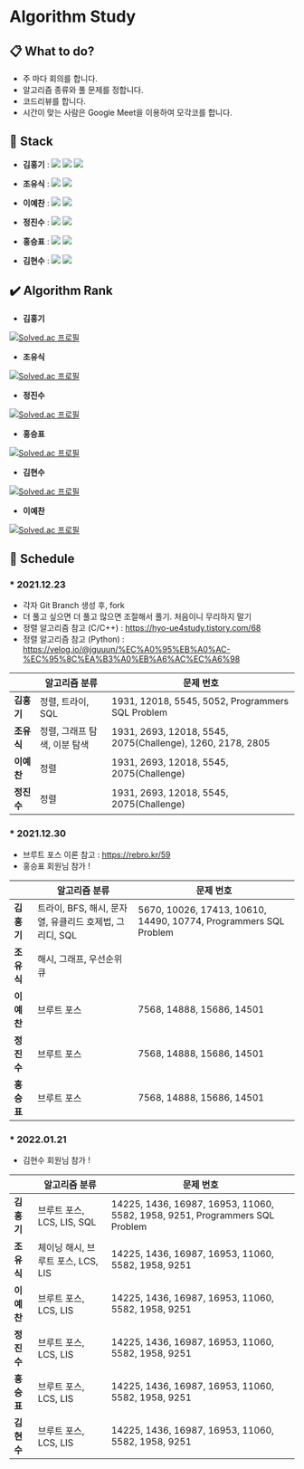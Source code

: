 # Algorithm Study

## 📋 What to do?

* 주 마다 회의를 합니다.
* 알고리즘 종류와 풀 문제를 정합니다.
* 코드리뷰를 합니다.
* 시간이 맞는 사람은 Google Meet을 이용하여 모각코를 합니다.

## 🔨 Stack

* **김홍기** : <img src="https://img.shields.io/badge/C/C++-00599C?style=flat-square&logo=C++&logoColor=white"/> <img src="https://img.shields.io/badge/Visual Studio-5C2D91?style=flat-square&logo=Visual Studio&logoColor=white"/> <img src="https://img.shields.io/badge/MySQL-4479A1?style=flat-square&logo=MySQL&logoColor=white"/>

* **조유식** : <img src="https://img.shields.io/badge/C/C++-00599C?style=flat-square&logo=C++&logoColor=white"/> <img src="https://img.shields.io/badge/Visual Studio-5C2D91?style=flat-square&logo=Visual Studio&logoColor=white"/>

* **이예찬** : <img src="https://img.shields.io/badge/C/C++-00599C?style=flat-square&logo=C++&logoColor=white"/> <img src="https://img.shields.io/badge/Visual Studio-5C2D91?style=flat-square&logo=Visual Studio&logoColor=white"/>

* **정진수** : <img src="https://img.shields.io/badge/Python-000000C?style=flat-square&logo=Python&logoColor=white"/> <img src="https://img.shields.io/badge/Visual Studio Code-007ACC?style=flat-square&logo=Visual Studio Code&logoColor=white"/>

* **홍승표** : <img src="https://img.shields.io/badge/JavaScript-F7DF1E?style=flat-square&logo=JavaScript&logoColor=white"/> <img src="https://img.shields.io/badge/Visual Studio Code-007ACC?style=flat-square&logo=Visual Studio Code&logoColor=white"/>

* **김현수** : <img src="https://img.shields.io/badge/Python-000000C?style=flat-square&logo=Python&logoColor=white"/> <img src="https://img.shields.io/badge/Visual Studio Code-007ACC?style=flat-square&logo=Visual Studio Code&logoColor=white"/>

## ✔️ Algorithm Rank
* **김홍기**

[![Solved.ac
프로필](http://mazassumnida.wtf/api/v2/generate_badge?boj=rlaghdrl333)](https://solved.ac/rlaghdrl333)

* **조유식**

[![Solved.ac
프로필](http://mazassumnida.wtf/api/v2/generate_badge?boj=whdbtlr12)](https://solved.ac/whdbtlr12)

* **정진수**

[![Solved.ac
프로필](http://mazassumnida.wtf/api/v2/generate_badge?boj=wlstkd5129)](https://solved.ac/wlstkd5129)

* **홍승표**

[![Solved.ac
프로필](http://mazassumnida.wtf/api/v2/generate_badge?boj=tmdvy11)](https://solved.ac/tmdvy11)

* **김현수**

[![Solved.ac
프로필](http://mazassumnida.wtf/api/v2/generate_badge?boj=rlagustn5)](https://solved.ac/rlagustn5)

* **이예찬**

[![Solved.ac
프로필](http://mazassumnida.wtf/api/v2/generate_badge?boj=2praisehim)](https://solved.ac/2praisehim)

## 📌 **Schedule**

### * 2021.12.23

* 각자 Git Branch 생성 후, fork
* 더 풀고 싶으면 더 풀고 많으면 조절해서 풀기. 처음이니 무리하지 말기
* 정렬 알고리즘 참고 (C/C++) : https://hyo-ue4study.tistory.com/68
* 정렬 알고리즘 참고 (Python) :  https://velog.io/@jguuun/%EC%A0%95%EB%A0%AC-%EC%95%8C%EA%B3%A0%EB%A6%AC%EC%A6%98

||알고리즘 분류|문제 번호|
|------|---|---|
|**김홍기**|정렬, 트라이, SQL|1931, 12018, 5545, 5052, Programmers SQL Problem|
|**조유식**|정렬, 그래프 탐색, 이분 탐색|1931, 2693, 12018, 5545, 2075(Challenge), 1260, 2178, 2805|
|**이예찬**|정렬|1931, 2693, 12018, 5545, 2075(Challenge)|
|**정진수**|정렬|1931, 2693, 12018, 5545, 2075(Challenge)|


### * 2021.12.30

* 브루트 포스 이론 참고 : https://rebro.kr/59
* 홍승표 회원님 참가 !

||알고리즘 분류|문제 번호|
|------|---|---|
|**김홍기**|트라이, BFS, 해시, 문자열, 유클리드 호제법, 그리디, SQL|5670, 10026, 17413, 10610, 14490, 10774, Programmers SQL Problem|
|**조유식**|해시, 그래프, 우선순위 큐||
|**이예찬**|브루트 포스|7568, 14888, 15686, 14501|
|**정진수**|브루트 포스|7568, 14888, 15686, 14501|
|**홍승표**|브루트 포스|7568, 14888, 15686, 14501|


### * 2022.01.21

* 김현수 회원님 참가 !

||알고리즘 분류|문제 번호|
|------|---|---|
|**김홍기**|브루트 포스, LCS, LIS, SQL|14225, 1436, 16987, 16953, 11060, 5582, 1958, 9251, Programmers SQL Problem|
|**조유식**|체이닝 해시, 브루트 포스, LCS, LIS|14225, 1436, 16987, 16953, 11060, 5582, 1958, 9251|
|**이예찬**|브루트 포스, LCS, LIS|14225, 1436, 16987, 16953, 11060, 5582, 1958, 9251|
|**정진수**|브루트 포스, LCS, LIS|14225, 1436, 16987, 16953, 11060, 5582, 1958, 9251|
|**홍승표**|브루트 포스, LCS, LIS|14225, 1436, 16987, 16953, 11060, 5582, 1958, 9251|
|**김현수**|브루트 포스, LCS, LIS|14225, 1436, 16987, 16953, 11060, 5582, 1958, 9251|
